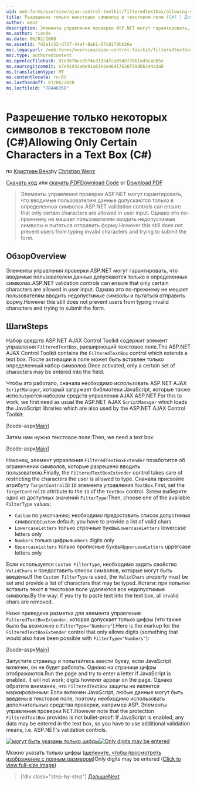 ```yaml
---
uid: web-forms/overview/ajax-control-toolkit/filteredtextbox/allowing-only-certain-characters-in-a-text-box-cs
title: Разрешение только некоторых символов в текстовом поле (C#) | Документация Майкрософт
author: wenz
description: Элементы управления проверки ASP.NET могут гарантировать, что вводимые пользователем данные допускаются только в определенных символах. Однако это по-прежнему не мешает пользователям вводить недопустимые...
ms.author: riande
ms.date: 06/02/2008
ms.assetid: fd2a1c52-d717-44af-8a61-67c8279bb26e
msc.legacyurl: /web-forms/overview/ajax-control-toolkit/filteredtextbox/allowing-only-certain-characters-in-a-text-box-cs
msc.type: authoredcontent
ms.openlocfilehash: d1e367becd574e31d24fca8545f76b1ed3c4d85e
ms.sourcegitcommit: e7e91932a6e91a63e2e46417626f39d6b244a3ab
ms.translationtype: MT
ms.contentlocale: ru-RU
ms.lasthandoff: 03/06/2020
ms.locfileid: "78446358"
---
```

# <a name="allowing-only-certain-characters-in-a-text-box-c"></a><span data-ttu-id="47268-104">Разрешение только некоторых символов в текстовом поле (C#)</span><span class="sxs-lookup"><span data-stu-id="47268-104">Allowing Only Certain Characters in a Text Box (C#)</span></span>

<span data-ttu-id="47268-105">по [Кристиан Венз](https://github.com/wenz)</span><span class="sxs-lookup"><span data-stu-id="47268-105">by [Christian Wenz](https://github.com/wenz)</span></span>

<span data-ttu-id="47268-106">[Скачать код](https://download.microsoft.com/download/4/c/2/4c2def7a-0d23-4055-91f9-1f18504167d7/FilteredTextBox0.cs.zip) или [скачать PDF](https://download.microsoft.com/download/b/6/a/b6ae89ee-df69-4c87-9bfb-ad1eb2b23373/filteredtextbox0CS.pdf)</span><span class="sxs-lookup"><span data-stu-id="47268-106">[Download Code](https://download.microsoft.com/download/4/c/2/4c2def7a-0d23-4055-91f9-1f18504167d7/FilteredTextBox0.cs.zip) or [Download PDF](https://download.microsoft.com/download/b/6/a/b6ae89ee-df69-4c87-9bfb-ad1eb2b23373/filteredtextbox0CS.pdf)</span></span>

> <span data-ttu-id="47268-107">Элементы управления проверки ASP.NET могут гарантировать, что вводимые пользователем данные допускаются только в определенных символах.</span><span class="sxs-lookup"><span data-stu-id="47268-107">ASP.NET validation controls can ensure that only certain characters are allowed in user input.</span></span> <span data-ttu-id="47268-108">Однако это по-прежнему не мешает пользователям вводить недопустимые символы и пытаться отправить форму.</span><span class="sxs-lookup"><span data-stu-id="47268-108">However this still does not prevent users from typing invalid characters and trying to submit the form.</span></span>

## <a name="overview"></a><span data-ttu-id="47268-109">Обзор</span><span class="sxs-lookup"><span data-stu-id="47268-109">Overview</span></span>

<span data-ttu-id="47268-110">Элементы управления проверки ASP.NET могут гарантировать, что вводимые пользователем данные допускаются только в определенных символах.</span><span class="sxs-lookup"><span data-stu-id="47268-110">ASP.NET validation controls can ensure that only certain characters are allowed in user input.</span></span> <span data-ttu-id="47268-111">Однако это по-прежнему не мешает пользователям вводить недопустимые символы и пытаться отправить форму.</span><span class="sxs-lookup"><span data-stu-id="47268-111">However this still does not prevent users from typing invalid characters and trying to submit the form.</span></span>

## <a name="steps"></a><span data-ttu-id="47268-112">Шаги</span><span class="sxs-lookup"><span data-stu-id="47268-112">Steps</span></span>

<span data-ttu-id="47268-113">Набор средств ASP.NET AJAX Control Toolkit содержит элемент управления `FilteredTextBox`, расширяющий текстовое поле.</span><span class="sxs-lookup"><span data-stu-id="47268-113">The ASP.NET AJAX Control Toolkit contains the `FilteredTextBox` control which extends a text box.</span></span> <span data-ttu-id="47268-114">После активации в поле может быть вставлен только определенный набор символов.</span><span class="sxs-lookup"><span data-stu-id="47268-114">Once activated, only a certain set of characters may be entered into the field.</span></span>

<span data-ttu-id="47268-115">Чтобы это работало, сначала необходимо использовать ASP.NET AJAX `ScriptManager`, который загружает библиотеки JavaScript, которые также используются набором средств управления AJAX ASP.NET.</span><span class="sxs-lookup"><span data-stu-id="47268-115">For this to work, we first need as usual the ASP.NET AJAX `ScriptManager` which loads the JavaScript libraries which are also used by the ASP.NET AJAX Control Toolkit:</span></span>

[!code-aspx[Main](allowing-only-certain-characters-in-a-text-box-cs/samples/sample1.aspx)]

<span data-ttu-id="47268-116">Затем нам нужно текстовое поле:</span><span class="sxs-lookup"><span data-stu-id="47268-116">Then, we need a text box:</span></span>

[!code-aspx[Main](allowing-only-certain-characters-in-a-text-box-cs/samples/sample2.aspx)]

<span data-ttu-id="47268-117">Наконец, элемент управления `FilteredTextBoxExtender` позаботится об ограничении символов, которые разрешено вводить пользователю.</span><span class="sxs-lookup"><span data-stu-id="47268-117">Finally, the `FilteredTextBoxExtender` control takes care of restricting the characters the user is allowed to type.</span></span> <span data-ttu-id="47268-118">Сначала присвойте атрибуту `TargetControlID` `ID` элемента управления `TextBox`.</span><span class="sxs-lookup"><span data-stu-id="47268-118">First, set the `TargetControlID` attribute to the `ID` of the `TextBox` control.</span></span> <span data-ttu-id="47268-119">Затем выберите одно из доступных значений `FilterType`:</span><span class="sxs-lookup"><span data-stu-id="47268-119">Then, choose one of the available `FilterType` values:</span></span>

- <span data-ttu-id="47268-120">`Custom` по умолчанию; необходимо предоставить список допустимых символов</span><span class="sxs-lookup"><span data-stu-id="47268-120">`Custom` default; you have to provide a list of valid chars</span></span>
- <span data-ttu-id="47268-121">`LowercaseLetters` только строчные буквы</span><span class="sxs-lookup"><span data-stu-id="47268-121">`LowercaseLetters` lowercase letters only</span></span>
- <span data-ttu-id="47268-122">`Numbers` только цифры</span><span class="sxs-lookup"><span data-stu-id="47268-122">`Numbers` digits only</span></span>
- <span data-ttu-id="47268-123">`UppercaseLetters` только прописные буквы</span><span class="sxs-lookup"><span data-stu-id="47268-123">`UppercaseLetters` uppercase letters only</span></span>

<span data-ttu-id="47268-124">Если используется `Custom FilterType`, необходимо задать свойство `ValidChars` и предоставить список символов, которые могут быть введены.</span><span class="sxs-lookup"><span data-stu-id="47268-124">If the `Custom FilterType` is used, the `ValidChars` property must be set and provide a list of characters that may be typed.</span></span> <span data-ttu-id="47268-125">Кстати: при попытке вставить текст в текстовое поле удаляются все недопустимые символы.</span><span class="sxs-lookup"><span data-stu-id="47268-125">By the way: if you try to paste text into the text box, all invalid chars are removed.</span></span>

<span data-ttu-id="47268-126">Ниже приведена разметка для элемента управления `FilteredTextBoxExtender`, которая допускает только цифры (что также было бы возможно с `FilterType="Numbers"`):</span><span class="sxs-lookup"><span data-stu-id="47268-126">Here is the markup for the `FilteredTextBoxExtender` control that only allows digits (something that would also have been possible with `FilterType="Numbers"`):</span></span>

[!code-aspx[Main](allowing-only-certain-characters-in-a-text-box-cs/samples/sample3.aspx)]

<span data-ttu-id="47268-127">Запустите страницу и попытайтесь ввести букву, если JavaScript включен, он не будет работать. Однако на странице цифры отображаются.</span><span class="sxs-lookup"><span data-stu-id="47268-127">Run the page and try to enter a letter if JavaScript is enabled, it will not work; digits however appear on the page.</span></span> <span data-ttu-id="47268-128">Однако обратите внимание, что `FilteredTextBox` защиты не является маркированным: Если включен JavaScript, любые данные могут быть введены в текстовое поле, поэтому необходимо использовать дополнительные средства проверки, например ASP. Элементы управления проверки NET.</span><span class="sxs-lookup"><span data-stu-id="47268-128">However note that the protection `FilteredTextBox` provides is not bullet-proof: If JavaScript is enabled, any data may be entered in the text box, so you have to use additional validation means, i.e. ASP.NET's validation controls.</span></span>

<span data-ttu-id="47268-129">[![могут быть указаны только цифры](allowing-only-certain-characters-in-a-text-box-cs/_static/image2.png)](allowing-only-certain-characters-in-a-text-box-cs/_static/image1.png)</span><span class="sxs-lookup"><span data-stu-id="47268-129">[![Only digits may be entered](allowing-only-certain-characters-in-a-text-box-cs/_static/image2.png)](allowing-only-certain-characters-in-a-text-box-cs/_static/image1.png)</span></span>

<span data-ttu-id="47268-130">Можно указать только цифры ([щелкните, чтобы просмотреть изображение с полным размером](allowing-only-certain-characters-in-a-text-box-cs/_static/image3.png))</span><span class="sxs-lookup"><span data-stu-id="47268-130">Only digits may be entered ([Click to view full-size image](allowing-only-certain-characters-in-a-text-box-cs/_static/image3.png))</span></span>

> [!div class="step-by-step"]
> [<span data-ttu-id="47268-131">Дальше</span><span class="sxs-lookup"><span data-stu-id="47268-131">Next</span></span>](allowing-only-certain-characters-in-a-text-box-vb.md)
